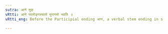 ```yaml
---
sutra: आने मुक्
vRtti: आने परतोङ्गस्यातो मुगागमो भवति ॥
vRtti_eng: Before the Participial ending आन, a verbal stem ending in short अ, gets the augment मुक् ॥

---
```


